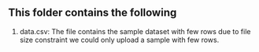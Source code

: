 ## This folder contains the following

1. data.csv: The file contains the sample dataset with few rows due to file size constraint we could only upload a sample with few rows. 
